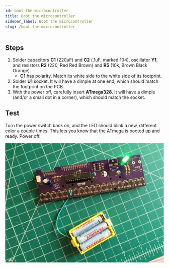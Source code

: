 ```yaml
---
id: boot-the-microcontroller
title: Boot the microcontroller
sidebar_label: Boot the microcontroller
slug: /boot-the-microcontroller
---
```


## Steps

1. Solder capacitors **C1** (220uF) and **C2** (.1uF, marked 104), oscillator **Y1**, and resistors **R2** (220, Red Red Brown) and **R5** (10k, Brown Black Orange).
   - **C1** has polarity. Match its white side to the white side of its footprint.
2. Solder **U1** socket. It will have a dimple at one end, which should match the footprint on the PCB.
3. With the power off, carefully insert **ATmega328**. It will have a dimple (and/or a small dot in a corner), which should match the socket.

## Test

Turn the power switch back on, and the LED should blink a new, different color a couple times. This lets you know that the ATmega is booted up and ready. Power off.\_

![030400@0.5x.jpg](/img/pcb_assembly/030400@0.5x.jpg)
